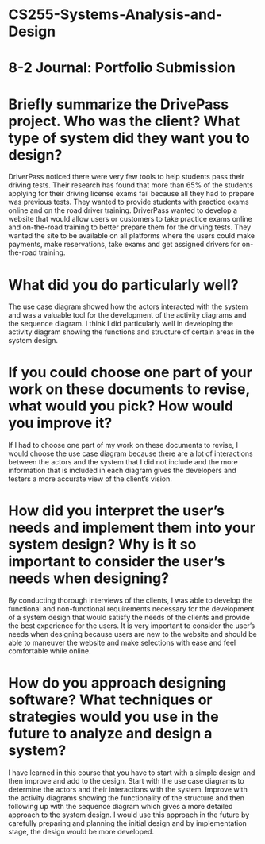 # CS255-Systems-Analysis-and-Design
# 8-2 Journal: Portfolio Submission

# Briefly summarize the DrivePass project. Who was the client? What type of system did they want you to design?

DriverPass noticed there were very few tools to help students pass their driving tests. Their research has found that more than 65% of the students applying for their driving license exams fail because all they had to prepare was previous tests. They wanted to provide students with practice exams online and on the road driver training. DriverPass wanted to develop a website that would allow users or customers to take practice exams online and on-the-road training to better prepare them for the driving tests. They wanted the site to be available on all platforms where the users could make payments, make reservations, take exams and get assigned drivers for on-the-road training. 

# What did you do particularly well?

The use case diagram showed how the actors interacted with the system and was a valuable tool for the development of the activity diagrams and the sequence diagram. I think I did particularly well in developing the activity diagram showing the functions and structure of certain areas in the system design.

# If you could choose one part of your work on these documents to revise, what would you pick?  How would you improve it?

If I had to choose one part of my work on these documents to revise, I would choose the use case diagram because there are a lot of interactions between the actors and the system that I did not include and the more information that is included in each diagram gives the developers and testers a more accurate view of the client’s vision.

# How did you interpret the user’s needs and implement them into your system design? Why is it so important to consider the user’s needs when designing?

By conducting thorough interviews of the clients, I was able to develop the functional and non-functional requirements necessary for the development of a system design that would satisfy the needs of the clients and provide the best experience for the users. It is very important to consider the user’s needs when designing because users are new to the website and should be able to maneuver the website and make selections with ease and feel comfortable while online.

# How do you approach designing software? What techniques or strategies would you use in the future to analyze and design a system?

I have learned in this course that you have to start with a simple design and then improve and add to the design. Start with the use case diagrams to determine the actors and their interactions with the system. Improve with the activity diagrams showing the functionality of the structure and then following up with the sequence diagram which gives a more detailed approach to the system design. I would use this approach in the future by carefully preparing and planning the initial design and by implementation stage, the design would be more developed.
